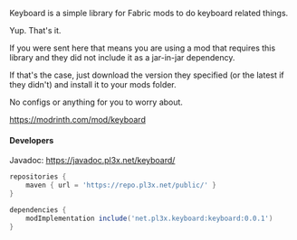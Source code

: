 Keyboard is a simple library for Fabric mods to do keyboard related things.

Yup. That's it.

If you were sent here that means you are using a mod that requires this library and they did not include it as a jar-in-jar dependency.

If that's the case, just download the version they specified (or the latest if they didn't) and install it to your mods folder.

No configs or anything for you to worry about.

https://modrinth.com/mod/keyboard

#### Developers

Javadoc: https://javadoc.pl3x.net/keyboard/

```groovy
repositories {
    maven { url = 'https://repo.pl3x.net/public/' }
}

dependencies {
    modImplementation include('net.pl3x.keyboard:keyboard:0.0.1')
}
```
